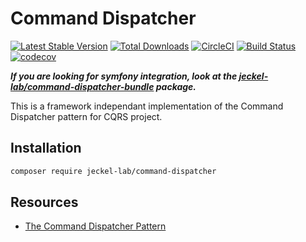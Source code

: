 # Command Dispatcher
[![Latest Stable Version](https://poser.pugx.org/jeckel-lab/command-dispatcher/v/stable)](https://packagist.org/packages/jeckel-lab/command-dispatcher)
[![Total Downloads](https://poser.pugx.org/jeckel-lab/command-dispatcher/downloads)](https://packagist.org/packages/jeckel-lab/command-dispatcher)
[![CircleCI](https://circleci.com/gh/Jeckel-Lab/command-dispatcher/tree/master.svg?style=svg)](https://circleci.com/gh/Jeckel-Lab/command-dispatcher/tree/master)
[![Build Status](https://travis-ci.org/Jeckel-Lab/command-dispatcher.svg?branch=master)](https://travis-ci.org/Jeckel-Lab/command-dispatcher)
[![codecov](https://codecov.io/gh/jeckel-lab/command-dispatcher/branch/master/graph/badge.svg)](https://codecov.io/gh/jeckel-lab/command-dispatcher)

***If you are looking for symfony integration, look at the [jeckel-lab/command-dispatcher-bundle](https://packagist.org/packages/jeckel-lab/command-dispatcher-bundle) package.***

This is a framework independant implementation of the Command Dispatcher pattern for CQRS project.

## Installation

```bash
composer require jeckel-lab/command-dispatcher
```

## Resources

- [The Command Dispatcher Pattern](https://olvlvl.com/2018-04-command-dispatcher-pattern)
